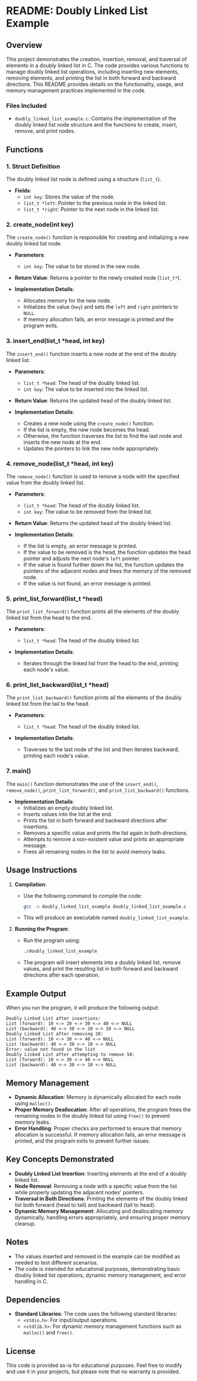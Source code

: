 # README: Doubly Linked List Example

## Overview

This project demonstrates the creation, insertion, removal, and traversal of elements in a doubly linked list in C. The code provides various functions to manage doubly linked list operations, including inserting new elements, removing elements, and printing the list in both forward and backward directions. This README provides details on the functionality, usage, and memory management practices implemented in the code.

### Files Included

- `doubly_linked_list_example.c`: Contains the implementation of the doubly linked list node structure and the functions to create, insert, remove, and print nodes.

## Functions

### 1. Struct Definition

The doubly linked list node is defined using a structure (`list_t`).
- **Fields**:
  - `int key`: Stores the value of the node.
  - `list_t *left`: Pointer to the previous node in the linked list.
  - `list_t *right`: Pointer to the next node in the linked list.

### 2. create_node(int key)

The `create_node()` function is responsible for creating and initializing a new doubly linked list node.
- **Parameters**:
  - `int key`: The value to be stored in the new node.

- **Return Value**: Returns a pointer to the newly created node (`list_t*`).

- **Implementation Details**:
  - Allocates memory for the new node.
  - Initializes the value (`key`) and sets the `left` and `right` pointers to `NULL`.
  - If memory allocation fails, an error message is printed and the program exits.

### 3. insert_end(list_t *head, int key)

The `insert_end()` function inserts a new node at the end of the doubly linked list.
- **Parameters**:
  - `list_t *head`: The head of the doubly linked list.
  - `int key`: The value to be inserted into the linked list.

- **Return Value**: Returns the updated head of the doubly linked list.

- **Implementation Details**:
  - Creates a new node using the `create_node()` function.
  - If the list is empty, the new node becomes the head.
  - Otherwise, the function traverses the list to find the last node and inserts the new node at the end.
  - Updates the pointers to link the new node appropriately.

### 4. remove_node(list_t *head, int key)

The `remove_node()` function is used to remove a node with the specified value from the doubly linked list.
- **Parameters**:
  - `list_t *head`: The head of the doubly linked list.
  - `int key`: The value to be removed from the linked list.

- **Return Value**: Returns the updated head of the doubly linked list.

- **Implementation Details**:
  - If the list is empty, an error message is printed.
  - If the value to be removed is the head, the function updates the head pointer and adjusts the next node's `left` pointer.
  - If the value is found further down the list, the function updates the pointers of the adjacent nodes and frees the memory of the removed node.
  - If the value is not found, an error message is printed.

### 5. print_list_forward(list_t *head)

The `print_list_forward()` function prints all the elements of the doubly linked list from the head to the end.
- **Parameters**:
  - `list_t *head`: The head of the doubly linked list.

- **Implementation Details**:
  - Iterates through the linked list from the head to the end, printing each node's value.

### 6. print_list_backward(list_t *head)

The `print_list_backward()` function prints all the elements of the doubly linked list from the tail to the head.
- **Parameters**:
  - `list_t *head`: The head of the doubly linked list.

- **Implementation Details**:
  - Traverses to the last node of the list and then iterates backward, printing each node's value.

### 7. main()

The `main()` function demonstrates the use of the `insert_end()`, `remove_node()`, `print_list_forward()`, and `print_list_backward()` functions.
- **Implementation Details**:
  - Initializes an empty doubly linked list.
  - Inserts values into the list at the end.
  - Prints the list in both forward and backward directions after insertions.
  - Removes a specific value and prints the list again in both directions.
  - Attempts to remove a non-existent value and prints an appropriate message.
  - Frees all remaining nodes in the list to avoid memory leaks.

## Usage Instructions

1. **Compilation**:
   - Use the following command to compile the code:
     ```sh
     gcc -o doubly_linked_list_example doubly_linked_list_example.c
     ```
   - This will produce an executable named `doubly_linked_list_example`.

2. **Running the Program**:
   - Run the program using:
     ```sh
     ./doubly_linked_list_example
     ```
   - The program will insert elements into a doubly linked list, remove values, and print the resulting list in both forward and backward directions after each operation.

## Example Output

When you run the program, it will produce the following output:

```
Doubly Linked List after insertions:
List (forward): 10 <-> 20 <-> 30 <-> 40 <-> NULL
List (backward): 40 <-> 30 <-> 20 <-> 10 <-> NULL
Doubly Linked List after removing 20:
List (forward): 10 <-> 30 <-> 40 <-> NULL
List (backward): 40 <-> 30 <-> 10 <-> NULL
Error: value not found in the list
Doubly Linked List after attempting to remove 50:
List (forward): 10 <-> 30 <-> 40 <-> NULL
List (backward): 40 <-> 30 <-> 10 <-> NULL
```

## Memory Management

- **Dynamic Allocation**: Memory is dynamically allocated for each node using `malloc()`.
- **Proper Memory Deallocation**: After all operations, the program frees the remaining nodes in the doubly linked list using `free()` to prevent memory leaks.
- **Error Handling**: Proper checks are performed to ensure that memory allocation is successful. If memory allocation fails, an error message is printed, and the program exits to prevent further issues.

## Key Concepts Demonstrated

- **Doubly Linked List Insertion**: Inserting elements at the end of a doubly linked list.
- **Node Removal**: Removing a node with a specific value from the list while properly updating the adjacent nodes' pointers.
- **Traversal in Both Directions**: Printing the elements of the doubly linked list both forward (head to tail) and backward (tail to head).
- **Dynamic Memory Management**: Allocating and deallocating memory dynamically, handling errors appropriately, and ensuring proper memory cleanup.

## Notes

- The values inserted and removed in the example can be modified as needed to test different scenarios.
- The code is intended for educational purposes, demonstrating basic doubly linked list operations, dynamic memory management, and error handling in C.

## Dependencies

- **Standard Libraries**: The code uses the following standard libraries:
  - `<stdio.h>`: For input/output operations.
  - `<stdlib.h>`: For dynamic memory management functions such as `malloc()` and `free()`.

## License

This code is provided as-is for educational purposes. Feel free to modify and use it in your projects, but please note that no warranty is provided.

